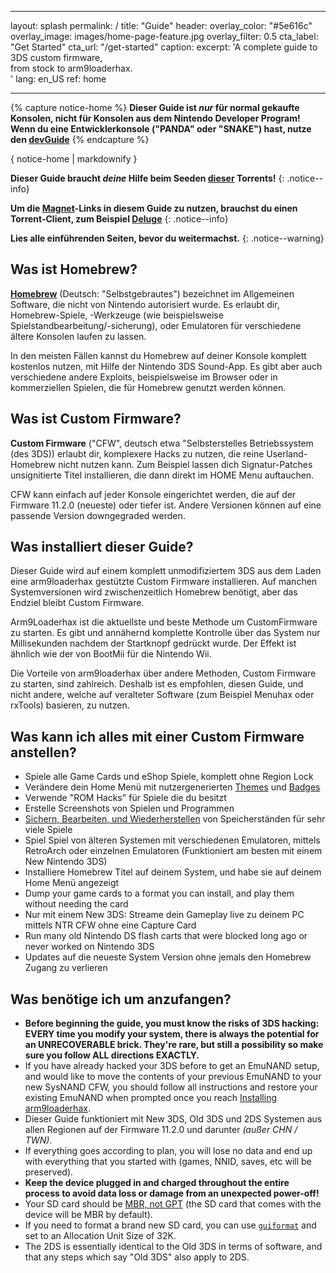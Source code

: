 * * *

layout: splash permalink: / title: "Guide" header: overlay_color: "#5e616c" overlay_image: images/home-page-feature.jpg overlay_filter: 0.5 cta_label: "Get Started" cta_url: "/get-started" caption: excerpt: 'A complete guide to 3DS custom firmware,   
from stock to arm9loaderhax.  
' lang: en_US ref: home

* * *

{% capture notice-home %} **Dieser Guide ist *nur* für normal gekaufte Konsolen, nicht für Konsolen aus dem Nintendo Developer Program!  
Wenn du eine Entwicklerkonsole ("PANDA" oder "SNAKE") hast, nutze den [devGuide](https://dev.3ds.guide)** {% endcapture %}

<div class="notice--danger">{ notice-home | markdownify }</div>

**Dieser Guide braucht *deine* Hilfe beim Seeden [dieser](https://3ds.guide/rss.xml) Torrents!** {: .notice--info}

**Um die [Magnet](https://en.wikipedia.org/wiki/Magnet_URI_scheme)-Links in diesem Guide zu nutzen, brauchst du einen Torrent-Client, zum Beispiel [Deluge](http://dev.deluge-torrent.org/wiki/Download)** {: .notice--info}

**Lies alle einführenden Seiten, bevor du weitermachst.** {: .notice--warning}

## Was ist Homebrew?

[**Homebrew**](https://en.wikipedia.org/wiki/List_of_homebrew_video_games) (Deutsch: "Selbstgebrautes") bezeichnet im Allgemeinen Software, die nicht von Nintendo autorisiert wurde. Es erlaubt dir, Homebrew-Spiele, -Werkzeuge (wie beispielsweise Spielstandbearbeitung/-sicherung), oder Emulatoren für verschiedene ältere Konsolen laufen zu lassen.

In den meisten Fällen kannst du Homebrew auf deiner Konsole komplett kostenlos nutzen, mit Hilfe der Nintendo 3DS Sound-App. Es gibt aber auch verschiedene andere Exploits, beispielsweise im Browser oder in kommerziellen Spielen, die für Homebrew genutzt werden können.

## Was ist Custom Firmware?

**Custom Firmware** ("CFW", deutsch etwa "Selbsterstelles Betriebssystem (des 3DS)) erlaubt dir, komplexere Hacks zu nutzen, die reine Userland-Homebrew nicht nutzen kann. Zum Beispiel lassen dich Signatur-Patches unsignitierte Titel installieren, die dann direkt im HOME Menu auftauchen.

CFW kann einfach auf jeder Konsole eingerichtet werden, die auf der Firmware 11.2.0 (neueste) oder tiefer ist. Andere Versionen können auf eine passende Version downgegraded werden.

## Was installiert dieser Guide?

Dieser Guide wird auf einem komplett unmodifiziertem 3DS aus dem Laden eine arm9loaderhax gestützte Custom Firmware installieren. Auf manchen Systemversionen wird zwischenzeitlich Homebrew benötigt, aber das Endziel bleibt Custom Firmware.

Arm9Loaderhax ist die aktuellste und beste Methode um CustomFirmware zu starten. Es gibt und annähernd komplette Kontrolle über das System nur Millisekunden nachdem der Startknopf gedrückt wurde. Der Effekt ist ähnlich wie der von BootMii für die Nintendo Wii.

Die Vorteile von arm9loaderhax über andere Methoden, Custom Firmware zu starten, sind zahlreich. Deshalb ist es empfohlen, diesen Guide, und nicht andere, welche auf veralteter Software (zum Beispiel Menuhax oder rxTools) basieren, zu nutzen.

## Was kann ich alles mit einer Custom Firmware anstellen?

+ Spiele alle Game Cards und eShop Spiele, komplett ohne Region Lock
+ Verändere dein Home Menü mit nutzergenerierten [Themes](https://3dsthem.es/) und [Badges](https://badges.3dsthem.es/)
+ Verwende "ROM Hacks" für Spiele die du besitzt
+ Erstelle Screenshots von Spielen und Programmen
+ [Sichern, Bearbeiten, und Wiederherstellen](https://gbatemp.net/threads/release-jks-savemanager-homebrew-cia-save-manager.413143/) von Speicherständen für sehr viele Spiele
+ Spiel Spiel von älteren Systemen mit verschiedenen Emulatoren, mittels RetroArch oder einzelnen Emulatoren (Funktioniert am besten mit einem New Nintendo 3DS)
+ Installiere Homebrew Titel auf deinem System, und habe sie auf deinem Home Menü angezeigt
+ Dump your game cards to a format you can install, and play them without needing the card
+ Nur mit einem New 3DS: Streame dein Gameplay live zu deinem PC mittels NTR CFW ohne eine Capture Card
+ Run many old Nintendo DS flash carts that were blocked long ago or never worked on Nintendo 3DS
+ Updates auf die neueste System Version ohne jemals den Homebrew Zugang zu verlieren

## Was benötige ich um anzufangen?

+ **Before beginning the guide, you must know the risks of 3DS hacking: EVERY time you modify your system, there is always the potential for an UNRECOVERABLE brick. They're rare, but still a possibility so make sure you follow ALL directions EXACTLY.**
+ If you have already hacked your 3DS before to get an EmuNAND setup, and would like to move the contents of your previous EmuNAND to your new SysNAND CFW, you should follow all instructions and restore your existing EmuNAND when prompted once you reach [Installing arm9loaderhax](installing-arm9loaderhax).
+ Dieser Guide funktioniert mit New 3DS, Old 3DS und 2DS Systemen aus allen Regionen auf der Firmware 11.2.0 und darunter *(außer CHN / TWN)*.
+ If everything goes according to plan, you will lose no data and end up with everything that you started with (games, NNID, saves, etc will be preserved).
+ **Keep the device plugged in and charged throughout the entire process to avoid data loss or damage from an unexpected power-off!**
+ Your SD card should be [MBR, not GPT](http://www.howtogeek.com/245610/) (the SD card that comes with the device will be MBR by default).
+ If you need to format a brand new SD card, you can use [`guiformat`](http://www.ridgecrop.demon.co.uk/index.htm?guiformat.htm) and set to an Allocation Unit Size of 32K.
+ The 2DS is essentially identical to the Old 3DS in terms of software, and that any steps which say "Old 3DS" also apply to 2DS.